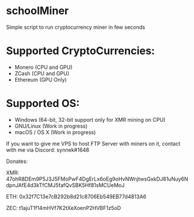 # schoolMiner
Simple script to run cryptocurrency miner in few seconds

# Supported CryptoCurrencies:
* Monero (CPU and GPU)
* ZCash (CPU and GPU)
* Ethereum (GPU Only)

# Supported OS:
* Windows (64-bit, 32-bit support only for XMR mining on CPU)
* GNU/Linux (Work in progress)
* macOS / OS X (Work in progress)

If you want to give me VPS to host FTP Server with miners on it, contact with me via Discord: synnek#1648

Donates:

XMR: 47ohR8DEm9P5J3J5FMoPwF4DgErLx6oEg9oHvNWnjtwsGxkDJ81uNuy6NdpnJAfE4d3kTfCMJ5fafQvSBK5Hf81sMCUeMoJ

ETH: 0x32f7C13e7cB292b8d21c8706Eb549EB77d4813A6

ZEC: t1ajuT1f14mHVf7K2tXeXoenP2HVBF1z5oD
